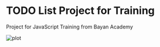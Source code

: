 # TODO List Project for Training
Project for JavaScript Training from Bayan Academy

![plot](./md/1.png)